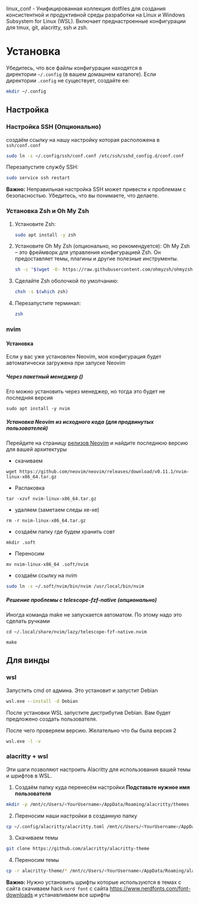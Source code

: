 linux_conf - Унифицированная коллекция dotfiles для создания консистентной и продуктивной среды разработки на Linux и Windows Subsystem for Linux (WSL). Включает преднастроенные конфигурации для tmux, git, alacritty, ssh и zsh.

# Установка
Убедитесь, что все файлы конфигурации находятся в директории `~/.config` (в вашем домашнем каталоге). Если директории `.config` не существует, создайте ее: 
```bash
mkdir ~/.config
```

## Настройка
### Настройка SSH (Опционально)
создаём ссылку на нашу настройку которая расположена в `ssh/conf.conf`
```bash
sudo ln -s ~/.config/ssh/conf.conf /etc/ssh/sshd_config.d/conf.conf
```

Перезапустите службу SSH:
```bash
sudo service ssh restart
```

**Важно:** Неправильная настройка SSH может привести к проблемам с безопасностью.  Убедитесь, что вы понимаете, что делаете.

### Установка Zsh и Oh My Zsh
1.  Установите Zsh:
    ```bash
    sudo apt install -y zsh
    ```

2.  Установите Oh My Zsh (опционально, но рекомендуется):
    Oh My Zsh – это фреймворк для управления конфигурацией Zsh.  Он предоставляет темы, плагины и другие полезные инструменты.

    ```bash
    sh -c "$(wget -O- https://raw.githubusercontent.com/ohmyzsh/ohmyzsh/master/tools/install.sh)"
    ```

3.  Сделайте Zsh оболочкой по умолчанию:
    ```bash
    chsh -s $(which zsh)
    ```

4.  Перезапустите терминал:
    ```bash
    zsh
    ```


### nvim
#### Установка
Если у вас уже установлен Neovim, моя конфигурация будет автоматически загружена при запуске Neovim
##### Через пакетный менеджер ()
Его можно установить через менеджер, но тогда это будет не последняя версия
```
sudo apt install -y nvim
```

##### Установка Neovim из исходного кода (для продвинутых пользователей)
Перейдите на страницу [релизов Neovim](https://github.com/neovim/neovim/releases) и найдите последнюю версию для вашей архитектуры
- скачиваем
```
wget https://github.com/neovim/neovim/releases/download/v0.11.1/nvim-linux-x86_64.tar.gz
```

- Распаковка
```
tar -xzvf nvim-linux-x86_64.tar.gz
```

- удаляем (заметаем следы хе-хе)
```
rm -r nvim-linux-x86_64.tar.gz
```

- создаём папку где будем хранить совт
```
mkdir .soft
```

- Переносим 
```
mv nvim-linux-x86_64 .soft/nvim
```

- создаём ссылку на nvim
```bash
sudo ln -s ~/.soft/nvim/bin/nvim /usr/local/bin/nvim
```


##### Решение проблемы с telescope-fzf-native (опционально)

Иногда команда make не запускается автоматом. По этому надо это сделать ручками
```
cd ~/.local/share/nvim/lazy/telescope-fzf-native.nvim
```
```
make
```



## Для винды
### wsl
Запустить cmd от админа. Это установит и запустит Debian
```cmd
wsl.exe --install -d Debian
```

После установки WSL запустите дистрибутив Debian. Вам будет предложено создать пользователя.

После чего проверяем версию. Желательно что бы была версия 2
```cmd
wsl.exe -l -v
```

### alacritty + wsl 
Эти шаги позволяют настроить Alacritty для использования вашей темы и шрифтов в WSL.

1) Создаём папку куда перенесём настройки 
**Подставьте нужное имя пользователя**
```bash
mkdir -p /mnt/c/Users/<YourUsername>/AppData/Roaming/alacritty/themes
```

2) Переносим наши настройки в созданную папку
```bash
cp ~/.config/alacritty/alacritty.toml /mnt/c/Users/<YourUsername>/AppData/Roaming/alacritty/
```

3) Скачиваем темы
```bash
git clone https://github.com/alacritty/alacritty-theme
```

4) Переносим темы 
```bash
cp -r alacritty-theme/* /mnt/c/Users/<YourUsername>/AppData/Roaming/alacritty/themes
```

**Важно:** Нужно установить шрифты которые используются в темах 
с сайта скачиваем hack `nerd font` с сайта 
https://www.nerdfonts.com/font-downloads
и устанавливаем все шрифты
